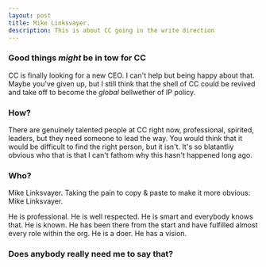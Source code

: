 ```yaml
---
layout: post
title: Mike Linksvayer. 
description: This is about CC going in the write direction
---
```



### Good things *might* be in tow for CC

CC is finally looking for a new CEO. I can't help but being happy about that. Maybe you've given up, but I still think that the shell of CC could be revived and take off to become the *global* bellwether of IP policy.

### How?

There are genuinely talented people at CC right now, professional, spirited, leaders, but they need someone to lead the way. You would think that it would be difficult to find the right person, but it isn't. It's so blatantliy obvious who that is that I can't fathom why this hasn't happened long ago.

### Who?

Mike Linksvayer. Taking the pain to copy & paste to make it more obvious:
Mike Linksvayer.

He is professional. He is well respected. He is smart and everybody knows that. He is known. He has been there from the start and have fulfilled almost every role within the org. He is a doer. He has a vision. 

### Does anybody really need me to say that?
